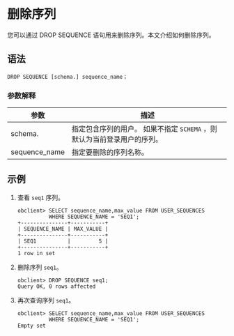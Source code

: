 # 删除序列

您可以通过 DROP SEQUENCE 语句用来删除序列。本文介绍如何删除序列。

## 语法

```unknow
DROP SEQUENCE [schema.] sequence_name；
```

### 参数解释

|      参数       |                            描述                             |
|---------------|-----------------------------------------------------------|
| schema.       | 指定包含序列的用户。 如果不指定 `SCHEMA` ，则默认为当前登录用户的序列。 |
| sequence_name | 指定要删除的序列名称。                                               |

## 示例

1. 查看 `seq1` 序列。

   ```unknow
   obclient> SELECT sequence_name,max_value FROM USER_SEQUENCES 
             WHERE SEQUENCE_NAME = 'SEQ1';
   +---------------+-----------+
   | SEQUENCE_NAME | MAX_VALUE |
   +---------------+-----------+
   | SEQ1          |         5 |
   +---------------+-----------+
   1 row in set
   ```

2. 删除序列 `seq1`。

   ```unknow
   obclient> DROP SEQUENCE seq1;
   Query OK, 0 rows affected
   ```

3. 再次查询序列 `seq1`。

   ```unknow
   obclient> SELECT sequence_name,max_value FROM USER_SEQUENCES 
             WHERE SEQUENCE_NAME = 'SEQ1';
   Empty set
   ```
